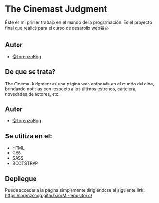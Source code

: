 # The Cinemast Judgment

Éste es mi primer trabajo en el mundo de la programación. 
Es el proyecto final que realicé para el curso de desarollo web😁👍

## Autor

- [@LorenzoNog](https://www.github.com/LorenzoNog)


## De que se trata?

The Cinema Judgment es una página web enfocada en el mundo del cine, brindando noticias con respecto a los últimos estrenos, cartelera, novedades de actores, etc.


## Autor

- [@LorenzoNog](https://www.github.com/LorenzoNog)


## Se utiliza en el:

- HTML
- CSS
- SASS
- BOOTSTRAP


## Depliegue

Puede acceder a la página simplemente dirigiéndose al siguiente link: https://lorenzonog.github.io/Mi-repositorio/
